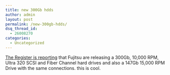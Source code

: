 ```yaml
---
title: new 300Gb hdds
author: admin
layout: post
permalink: /new-300gb-hdds/
dsq_thread_id:
  - 26008270
categories:
  - Uncategorized
---
```

[The Register is reporting][1] that Fujitsu are releasing a 300Gb, 10,000 RPM, Ultra 320 SCSI and Fiber Channel hard drives and also a 147Gb 15,000 RPM Drive with the same connections. this is cool.

 [1]: http://www.theregister.co.uk/content/63/36114.html